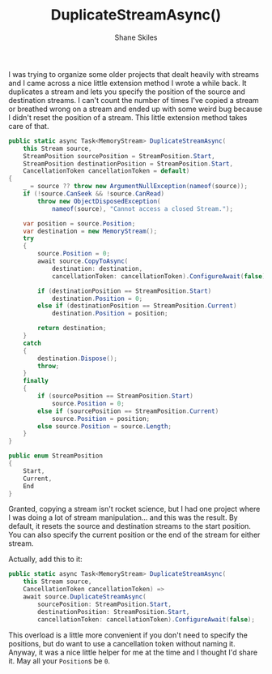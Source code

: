 ﻿---
layout: post
author: Shane Skiles
title: DuplicateStreamAsync()
tags: [c#, stream, copyto, copytoasync, duplicate]
---

I was trying to organize some older projects that dealt heavily with streams 
and I came across a nice little extension method I wrote a while back. 
It duplicates a stream and lets you specify the position of the source and 
destination streams. I can't count the number of times I've copied a stream or
breathed wrong on a stream and ended up with some weird bug because I didn't
reset the position of a stream. This little extension method takes care of that.

```csharp
public static async Task<MemoryStream> DuplicateStreamAsync(
    this Stream source,
    StreamPosition sourcePosition = StreamPosition.Start,
    StreamPosition destinationPosition = StreamPosition.Start,
    CancellationToken cancellationToken = default)
{
    _ = source ?? throw new ArgumentNullException(nameof(source));
    if (!source.CanSeek && !source.CanRead)
        throw new ObjectDisposedException(
            nameof(source), "Cannot access a closed Stream.");

    var position = source.Position;
    var destination = new MemoryStream();
    try
    {
        source.Position = 0;
        await source.CopyToAsync(
            destination: destination,
            cancellationToken: cancellationToken).ConfigureAwait(false);

        if (destinationPosition == StreamPosition.Start)
            destination.Position = 0;
        else if (destinationPosition == StreamPosition.Current)
            destination.Position = position;

        return destination;
    }
    catch
    {
        destination.Dispose();
        throw;
    }
    finally
    {
        if (sourcePosition == StreamPosition.Start)
            source.Position = 0;
        else if (sourcePosition == StreamPosition.Current)
            source.Position = position;
        else source.Position = source.Length;
    }
}

public enum StreamPosition
{
    Start,
    Current,
    End
}
```

Granted, copying a stream isn't rocket science, but I had one project where I was
doing a lot of stream manipulation... and this was the result. By default, it 
resets the source and destination streams to the start position. You can also specify
the current position or the end of the stream for either stream.

Actually, add this to it:
```csharp
public static async Task<MemoryStream> DuplicateStreamAsync(
    this Stream source,
    CancellationToken cancellationToken) =>
    await source.DuplicateStreamAsync(
        sourcePosition: StreamPosition.Start,
        destinationPosition: StreamPosition.Start,
        cancellationToken: cancellationToken).ConfigureAwait(false);
```
This overload is a little more convenient if you don't need to specify the
positions, but do want to use a cancellation token without naming it.
Anyway, it was a nice little helper for me at the time and I thought I'd share it.
May all your `Position`s be `0`.